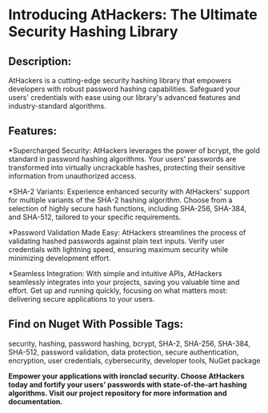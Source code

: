 # Introducing AtHackers: The Ultimate Security Hashing Library

## Description:
AtHackers is a cutting-edge security hashing library that empowers developers with robust password hashing capabilities. Safeguard your users' credentials with ease using our library's advanced features and industry-standard algorithms.

## Features:

*Supercharged Security: AtHackers leverages the power of bcrypt, the gold standard in password hashing algorithms. Your users' passwords are transformed into virtually uncrackable hashes, protecting their sensitive information from unauthorized access.

*SHA-2 Variants: Experience enhanced security with AtHackers' support for multiple variants of the SHA-2 hashing algorithm. Choose from a selection of highly secure hash functions, including SHA-256, SHA-384, and SHA-512, tailored to your specific requirements.

*Password Validation Made Easy: AtHackers streamlines the process of validating hashed passwords against plain text inputs. Verify user credentials with lightning speed, ensuring maximum security while minimizing development effort.

*Seamless Integration: With simple and intuitive APIs, AtHackers seamlessly integrates into your projects, saving you valuable time and effort. Get up and running quickly, focusing on what matters most: delivering secure applications to your users.

## Find on Nuget With Possible Tags:
security, hashing, password hashing, bcrypt, SHA-2, SHA-256, SHA-384, SHA-512, password validation, data protection, secure authentication, encryption, user credentials, cybersecurity, developer tools, NuGet package

**Empower your applications with ironclad security. Choose AtHackers today and fortify your users' passwords with state-of-the-art hashing algorithms. Visit our project repository for more information and documentation.**

